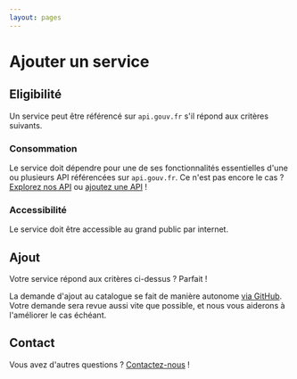 ```yaml
---
layout: pages
---
```


# Ajouter un service

## Eligibilité

Un service peut être référencé sur `api.gouv.fr` s'il répond aux critères suivants.

### Consommation

Le service doit dépendre pour une de ses fonctionnalités essentielles d'une ou plusieurs API référencées sur `api.gouv.fr`. Ce n'est pas encore le cas ? [Explorez nos API](/api/) ou [ajoutez une API](/ajouter-une-api) !

### Accessibilité

Le service doit être accessible au grand public par internet.

## Ajout

Votre service répond aux critères ci-dessus ? Parfait !

La demande d'ajout au catalogue se fait de manière autonome [via GitHub](https://github.com/sgmap/api.gouv.fr/blob/master/CONTRIBUTING.md). Votre demande sera revue aussi vite que possible, et nous vous aiderons à l'améliorer le cas échéant.

## Contact

Vous avez d'autres questions ? [Contactez-nous](/contact) !
